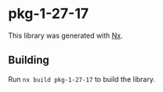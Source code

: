 # pkg-1-27-17

This library was generated with [Nx](https://nx.dev).

## Building

Run `nx build pkg-1-27-17` to build the library.
